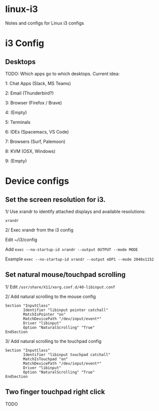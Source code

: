 # linux-i3
Notes and configs for Linux i3 configs

# i3 Config

## Desktops

TODO: Which apps go to which desktops. Current idea:

1: Chat Apps (Slack, MS Teams)  

2: Email (Thunderbird?)

3: Browser (Firefox / Brave)

4: (Empty)

5: Terminals

6: IDEs (Spacemacs, VS Code)

7: Browsers (Surf, Palemoon)

8: KVM (OSX, Windows) 

9: (Empty)


# Device configs

## Set the screen resolution for i3.

1/ Use xrandr to identify attached displays and available resolutions:

`xrandr`

2/ Exec xrandr from the  i3 config

Edit ~/i3/config

Add `exec --no-startup-id xrandr --output OUTPUT --mode MODE`

Example `exec --no-startup-id xrandr --output eDP1 --mode 2048x1152`

## Set natural mouse/touchpad scrolling

1/ Edit `/usr/share/X11/xorg.conf.d/40-libinput.conf`

2/ Add natural scrolling to the mouse config

```
Section "InputClass"
        Identifier "libinput pointer catchall"
        MatchIsPointer "on"
        MatchDevicePath "/dev/input/event*"
        Driver "libinput"
        Option "NaturalScrolling" "True"
EndSection
```

3/ Add natural scrolling to the touchpad config

```
Section "InputClass"
        Identifier "libinput touchpad catchall"
        MatchIsTouchpad "on"
        MatchDevicePath "/dev/input/event*"
        Driver "libinput"
        Option "NaturalScrolling" "True"
EndSection
```
## Two finger touchpad right click

TODO

